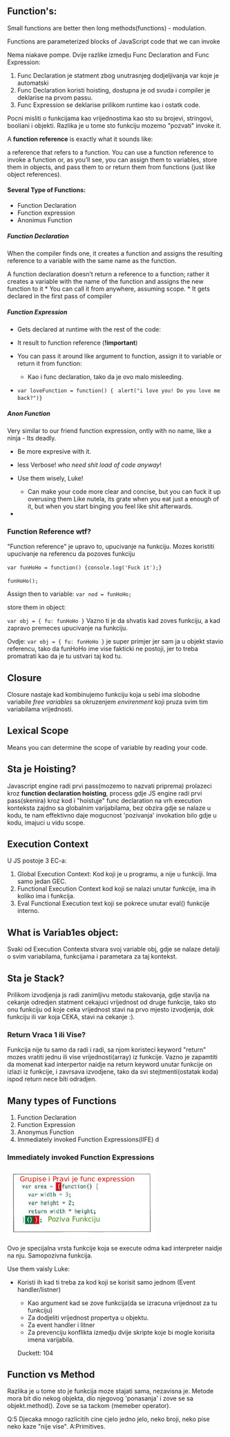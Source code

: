 ## Function's:

Small functions are better then long methods(functions) - modulation. 

Functions are parameterized blocks of JavaScript code that we can invoke

Nema niakave pompe. Dvije razlike izmedju Func Declaration and Func Expression:
1. Func Declaration je statment zbog unutrasnjeg dodjeljivanja var koje je automatski
2. Func Declaration koristi hoisting, dostupna je od svuda i compiler je deklarise na prvom passu.
3. Func Expression se deklarise prilikom runtime kao i ostatk code.
        
Pocni misliti o funkcijama kao vrijednostima kao sto su brojevi, stringovi, booliani i objekti. Razlika je u tome sto funkciju mozemo "pozvati" invoke it.


A **function reference** is exactly what it sounds like:

a reference that refers to a function. You can use a function reference to invoke a function or, as you’ll see, you can assign them to variables, store them in objects, and pass them to or return them from functions
(just like object references).

#### Several Type of Functions:
* Function Declaration
* Function expression
* Anonimus Function

##### Function Declaration
When the compiler finds one, it creates a function and assigns the resulting reference to a variable with the same name as the function.

A function declaration doesn’t return a reference to a function; rather it creates
a variable with the name of the function and assigns the new function to it
        * You can call it from anywhere, assuming scope.
        * It gets declared in the first pass of compiler

##### Function Expression
* Gets declared at runtime with the rest of the code:
* It result to function reference (**!important**)
* You can pass it around like argument to function, assign it to variable or return it from function:
    * Kao i func declaration, tako da je ovo malo misleeding.
        
* `var loveFunction = function() { `
    `alert("i love you! Do you love me back?")}`


##### Anon Function

Very similar to our friend function expression, ontly with no name, like a ninja - Its deadly. 
* Be more expresive with it.
* less Verbose! *who need shit load of code anyway*!
* Use them wisely, Luke!
    * Can make your code more clear and concise, but you can fuck it up overusing them
    Like nutela, its grate when you eat just a enough of it, but when you start binging you feel like shit afterwards.
    
* 

### Function Reference wtf?

"Function reference" je upravo to, upucivanje na funkciju. Mozes koristiti upucivanje na referencu da pozoves funkciju

`var funHoHo = function() {console.log('Fuck it');}`

`funHoHo();`

Assign then to variable:
`var nod = funHoHo;`

store them in object:

`var obj = { fu: funHoHo }`
Vazno ti je da shvatis kad zoves funkciju, a kad zapravo premeces upucivanje na funkciju.

Ovdje:
`var obj = { fu: funHoHo }` je super primjer jer sam ja u objekt stavio referencu, tako da funHoHo ime vise fakticki ne postoji, jer to treba promatrati kao da je tu ustvari taj kod tu.

## Closure

Closure nastaje kad kombinujemo funkciju koja u sebi ima slobodne variabile *free variables* sa okruzenjem *envirenment* koji pruza svim tim variabilama vrijednosti. 


## Lexical Scope
Means you can determine the scope of variable by reading your code.

## Sta je Hoisting?

Javascript engine radi prvi pass(mozemo to nazvati priprema) prolazeci kroz **function declaration hoisting**, process gdje JS engine radi prvi pass(skenira) kroz kod i "hoistuje" func declaration na vrh execution konteksta zajdno sa globalnim varijabilama, bez obzira gdje se nalaze u kodu, te nam effektivno daje mogucnost 'pozivanja' invokation bilo gdje u kodu, imajuci u vidu scope.

## Execution Context

U JS postoje 3 EC-a:
1. Global Execution Context:
Kod koji je u programu, a nije u funkciji. Ima samo jedan GEC.
2.  Functional Execution Context kod koji se nalazi unutar funkcije, ima ih koliko ima i funkcija.
3.  Eval Functional Execution text koji se pokrece unutar eval() funkcije interno.

## What is Variab1es object:

Svaki od Execution Contexta stvara svoj variable obj, gdje se nalaze detalji o svim variabilama, funkcijama i parametara za taj kontekst.

## Sta je Stack?

Prilikom izvodjenja js radi zanimljivu metodu stakovanja, gdje stavlja na cekanje odredjen statment cekajuci vrijednost od druge funkcije, tako sto onu funkciju od koje ceka vrijednost stavi na prvo mjesto izvodjenja, dok funkciju ili var koja CEKA, stavi na cekanje :).

### Return Vraca 1 ili Vise?

Funkcija nije tu samo da radi i radi, sa njom koristeci keyword "return" mozes vratiti jednu ili vise vrijednosti(array) iz funkcije. Vazno je zapamtiti da momenat kad interpertor naidje na return keyword unutar funkcije on izlazi iz funkcije, i zavrsava izvodjene, tako da svi stejtmenti(ostatak koda) ispod return nece biti odradjen.

## Many types of Functions
1. Function Declaration
2. Function Expression
3. Anonymus Function
4. Immediately invoked Function Expressions(IIFE)
d
### Immediately invoked Function Expressions

![alt text](images/IIFE.png "IIFE")

Ovo je specijalna vrsta funkcije koja se execute odma kad interpreter naidje na nju. Samopozivna funkcija.

Use them vaisly Luke:
* Koristi ih kad ti treba za kod koji se korisit samo jednom (Event handler/listner)
    * Kao argument kad se zove funkcija(da se izracuna vrijednost za tu funkciju)
    * Za dodjeliti vrijednost propertya u objektu.
    * Za event handler i litner
    * Za prevenciju konflikta izmedju dvije skripte koje bi mogle korisita imena varijabila.
    
    Duckett: 104
    
## Function vs Method

Razlika je u tome sto je funkcija moze stajati sama, nezavisna je.
Metode mora bit dio nekog objekta, dio njegovog 'ponasanja' i zove se sa objekt.method(). Zove se sa tackom 
(memeber operator).


Q:5 Djecaka mnogo razlicitih cine cjelo jedno jelo, neko broji, neko pise neko kaze "nije vise".
A:Primitives.